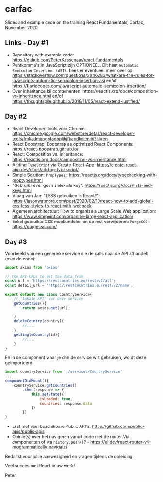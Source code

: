 # carfac
Slides and example code on the training React Fundamentals, Carfac, November 2020

## Links - Day #1
- Repository with example code: https://github.com/PeterKassenaar/react-fundamentals
- Puntkomma's in JavaScript zijn OPTIONEEL. Dit heet `Automatic Semicolon Insertion (ASI)`. Lees er eventueel meer over op 
https://stackoverflow.com/questions/2846283/what-are-the-rules-for-javascripts-automatic-semicolon-insertion-asi en/of https://flaviocopes.com/javascript-automatic-semicolon-insertion/
- Over inheritance bij componenten: https://reactjs.org/docs/composition-vs-inheritance.html en/of https://thoughtspile.github.io/2018/11/05/react-extend-justified/

## Day #2
- React Developer Tools voor Chrome: https://chrome.google.com/webstore/detail/react-developer-tools/fmkadmapgofadopljbjfkapdkoienihi?hl=en
- React Bootstrap, Bootstrap as optimized React Components: https://react-bootstrap.github.io/
- React: Composition vs. Inheritance: https://reactjs.org/docs/composition-vs-inheritance.html
- Adding `TypeScript` via Create-React-App: https://create-react-app.dev/docs/adding-typescript/
- Simple Solution: `PropTypes` : https://reactjs.org/docs/typechecking-with-proptypes.html
- "Gebruik liever geen `index` als key": https://reactjs.org/docs/lists-and-keys.html
- Vraag van Jan: "LESS gebruiken in React?": https://jasonwatmore.com/post/2020/02/10/react-how-to-add-global-css-less-styles-to-react-with-webpack
- Algemeen architectuur: How to organize a Large Scale Web application: https://www.sitepoint.com/organize-large-react-application/
- Enkel gebruikte CSS meebundelen en de rest verwijderen: `PurgeCSS` : https://purgecss.com/

## Day #3
Voorbeeld van een generieke service die de calls naar de API afhandelt (pseudo code):

```javascript
import axios from 'axios'

// the API-URLs to get the data from
const url = 'https://restcountries.eu/rest/v2/all';
const detail_url = 'https://restcountries.eu/rest/v2/name';

export default new class CountryService{
	// 'lokale API' vor deze service
	getCountries(){
		return axios.get(url);

	}
	deleteCountry(country){
		//....
	}
	getSingleCountry(id){
		//....
	}
}
``` 

En in de component waar je dan de service wilt gebruiken, wordt deze geimporteerd:

```javascript
import countryService from './services/CountryService'
...
componentDidMount(){
    countryService.getCountries()
        .then(response => {
            this.setState({
                isLoaded: true,
                countries: response.data
            })
        })
}
```

- Lijst met veel beschikbare Public API's: https://github.com/public-apis/public-apis
- Opinie(s) over het navigeren vanuit code met de router.Via componenten of via `history.push()`? - https://ui.dev/react-router-v4-programmatically-navigate/


Bedankt voor jullie aanwezigheid en vragen tijdens de opleiding.

Veel succes met React in uw werk!

Peter.



